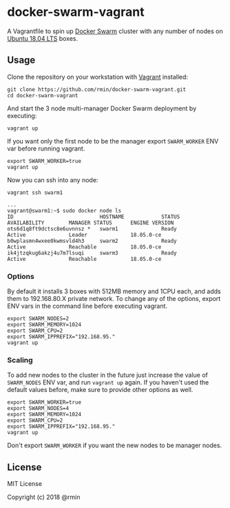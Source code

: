 # docker-swarm-vagrant
A Vagrantfile to spin up [Docker Swarm](https://docs.docker.com/engine/swarm/) cluster with any number of nodes on [Ubuntu 18.04 LTS](http://releases.ubuntu.com/18.04/) boxes.

## Usage
Clone the repository on your workstation with [Vagrant](https://www.vagrantup.com/) installed:
```
git clone https://github.com/rmin/docker-swarm-vagrant.git
cd docker-swarm-vagrant
```

And start the 3 node multi-manager Docker Swarm deployment by executing:
```
vagrant up
```

If you want only the first node to be the manager export `SWARM_WORKER` ENV var before running vagrant.
```
export SWARM_WORKER=true
vagrant up
```

Now you can ssh into any node:
```
vagrant ssh swarm1

...
vagrant@swarm1:~$ sudo docker node ls
ID                            HOSTNAME            STATUS              AVAILABILITY        MANAGER STATUS      ENGINE VERSION
ots6d1q8ft9dctsc8e6uvnnsz *   swarm1              Ready               Active              Leader              18.05.0-ce
b0wplasmn4wxee0kwmsvld4h3     swarm2              Ready               Active              Reachable           18.05.0-ce
ik4jtzqkug6akzj4u7m7lsuqi     swarm3              Ready               Active              Reachable           18.05.0-ce
```

### Options
By default it installs 3 boxes with 512MB memory and 1CPU each, and adds them to 192.168.80.X private network.
To change any of the options, export ENV vars in the command line before executing vagrant.
```
export SWARM_NODES=2
export SWARM_MEMORY=1024
export SWARM_CPU=2
export SWARM_IPPREFIX="192.168.95."
vagrant up
```

### Scaling
To add new nodes to the cluster in the future just increase the value of `SWARM_NODES` ENV var, and run `vagrant up` again. If you haven't used the default values before, make sure to provide other options as well.
```
export SWARM_WORKER=true
export SWARM_NODES=4
export SWARM_MEMORY=1024
export SWARM_CPU=2
export SWARM_IPPREFIX="192.168.95."
vagrant up
```
Don't export `SWARM_WORKER` if you want the new nodes to be manager nodes.

## License
MIT License

Copyright (c) 2018 @rmin
